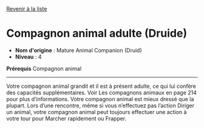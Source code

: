 [Revenir à la liste](list.md)

# Compagnon animal adulte (Druide)

 * **Nom d'origine** : Mature Animal Companion (Druid)
 * **Niveau** : 4


<p><strong>Prérequis</strong> Compagnon animal</p>
<hr>
<p>Votre compagnon animal grandit et il est à présent adulte, ce qui lui confère des capacités supplémentaires. Voir Les compagnons animaux en page 214 pour plus d’informations. Votre compagnon animal est mieux dressé que la plupart. Lors d’une rencontre, même si vous n’effectuez pas l’action Diriger un animal, votre compagnon animal peut toujours effectuer une action à votre tour pour Marcher rapidement ou Frapper.</p>